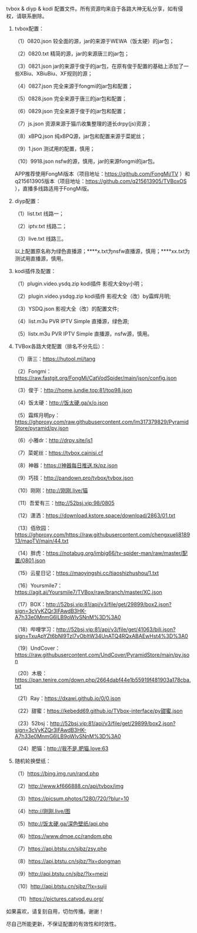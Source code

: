 tvbox & diyp & kodi 配置文件。所有资源均来自于各路大神无私分享，如有侵权，请联系删除。
1. tvbox配置：
   
   （1）0820.json  较全面的源，jar的来源于WEWA（饭太硬）的jar包；
   
   （2）0820.txt  精简的源，jar的来源唐三的jar包；
   
   （3）0821.json  jar的来源于俊于的jar包，在原有俊于配置的基础上添加了一些XBiu、XBiuBiu、XF规则的源；
   
   （4）0827.json  完全来源于fongmi的jar包和配置；
   
   （5）0828.json  完全来源于唐三的jar包和配置；
   
   （6）0829.json  完全来源于俊于的jar包和配置；
   
   （7）js.json  资源来源于猫爪收集整理的道长drpy(js)资源；
   
   （8）xBPQ.json  纯xBPQ源，jar包和配置来源于菜妮丝；
   
   （9）1.json  测试用的配置，慎用；
   
   （10）9918.json  nsfw的源，慎用，jar的来源fongmi的jar包。
   
   APP推荐使用FongMi版本（项目地址：https://github.com/FongMi/TV ）和q215613905版本（项目地址：https://github.com/q215613905/TVBoxOS ），直播多线路适用于FongMi版。
2. diyp配置：

   （1）list.txt  线路一；
   
   （2）iptv.txt  线路二；
   
   （3）live.txt  线路三。
   
   以上配置原名称为绿色直播源；****x.txt为nsfw直播源，慎用；****xx.txt为测试用直播源，慎用。
3. kodi插件及配置：

   （1）plugin.video.ysdq.zip  kodi插件 影视大全by小明；
   
   （2）plugin.video.ysdqg.zip  kodi插件 影视大全（改）by霜辉月明;

   （3）YSDQ.json  影视大全（改）的配置文件;
   
   （4）list.m3u  PVR IPTV Simple 直播源，绿色源;
   
   （5）listx.m3u  PVR IPTV Simple 直播源，nsfw源，慎用。
4. TVBox各路大佬配置（排名不分先后）：
    
   （1）唐三：https://hutool.ml/tang
   
   （2）Fongmi：https://raw.fastgit.org/FongMi/CatVodSpider/main/json/config.json
   
   （3）俊于：http://home.jundie.top:81/top98.json
   
   （4）饭太硬：http://饭太硬.ga/x/o.json
   
   （5）霜辉月明py：https://ghproxy.com/raw.githubusercontent.com/lm317379829/PyramidStore/pyramid/py.json
   
   （6）小雅dr：http://drpy.site/js1
   
   （7）菜妮丝：https://tvbox.cainisi.cf
   
   （8）神器：https://神器每日推送.tk/pz.json
   
   （9）巧技：http://pandown.pro/tvbox/tvbox.json
   
   （10）刚刚：http://刚刚.live/猫
 
   （11）吾爱有三：http://52bsj.vip:98/0805
   
   （12）潇洒：https://download.kstore.space/download/2863/01.txt
   
   （13）佰欣园：https://ghproxy.com/https://raw.githubusercontent.com/chengxueli818913/maoTV/main/44.txt   
   
   （14）胖虎：https://notabug.org/imbig66/tv-spider-man/raw/master/配置/0801.json
    
   （15）云星日记：https://maoyingshi.cc/tiaoshizhushou/1.txt
                  
   （16）Yoursmile7：https://agit.ai/Yoursmile7/TVBox/raw/branch/master/XC.json
   
   （17）BOX：http://52bsj.vip:81/api/v3/file/get/29899/box2.json?sign=3cVyKZQr3lFAwdB3HK-A7h33e0MnmG6lLB9oWlvSNnM%3D%3A0
   
   （18）哔哩学习：http://52bsj.vip:81/api/v3/file/get/41063/bili.json?sign=TxuApYZt6bNl9TzI7vObItW34UnATQ4RQxABAEwHst4%3D%3A0
   
   （19）UndCover：https://raw.githubusercontent.com/UndCover/PyramidStore/main/py.json
   
   （20）木极：https://pan.tenire.com/down.php/2664dabf44e1b55919f481903a178cba.txt  
   
   （21）Ray：https://dxawi.github.io/0/0.json
   
   （22）甜蜜：https://kebedd69.github.io/TVbox-interface/py甜蜜.json
   
   （23）52bsj：http://52bsj.vip:81/api/v3/file/get/29899/box2.json?sign=3cVyKZQr3lFAwdB3HK-A7h33e0MnmG6lLB9oWlvSNnM%3D%3A0
   
   （24）肥猫：http://我不是.肥猫.love:63
5. 随机轮换壁纸：

   （1）https://bing.img.run/rand.php
   
   （2）http://www.kf666888.cn/api/tvbox/img
   
   （3）https://picsum.photos/1280/720/?blur=10
      
   （4）http://刚刚.live/图 
  
   （5）http://饭太硬.ga/深色壁纸/api.php
 
   （6）https://www.dmoe.cc/random.php
      
   （7）https://api.btstu.cn/sjbz/zsy.php
      
   （8）https://api.btstu.cn/sjbz/?lx=dongman
      
   （9）http://api.btstu.cn/sjbz/?lx=meizi
      
   （10）http://api.btstu.cn/sjbz/?lx=suiji
   
   （11）https://pictures.catvod.eu.org/

如果喜欢，请复刻自用，切勿传播。谢谢！

尽自己所能更新，不保证配置的有效性和时效性。
   
